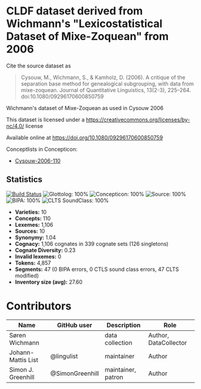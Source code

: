 # CLDF dataset derived from Wichmann's "Lexicostatistical Dataset of Mixe-Zoquean" from 2006

Cite the source dataset as

> Cysouw, M., Wichmann, S., & Kamholz, D. (2006). A critique of the separation base method for genealogical subgrouping, with data from mixe-zoquean. Journal of Quantitative Linguistics, 13(2-3), 225–264. doi:10.1080/09296170600850759


Wichmann's dataset of Mixe-Zoquean as used in Cysouw 2006

This dataset is licensed under a https://creativecommons.org/licenses/by-nc/4.0/ license

Available online at https://doi.org/10.1080/09296170600850759


Conceptlists in Concepticon:
- [Cysouw-2006-110](https://concepticon.clld.org/contributions/Cysouw-2006-110)
## Statistics


[![Build Status](https://travis-ci.org/lexibank/wichmannmixezoquean.svg?branch=master)](https://travis-ci.org/lexibank/wichmannmixezoquean)
![Glottolog: 100%](https://img.shields.io/badge/Glottolog-100%25-brightgreen.svg "Glottolog: 100%")
![Concepticon: 100%](https://img.shields.io/badge/Concepticon-100%25-brightgreen.svg "Concepticon: 100%")
![Source: 100%](https://img.shields.io/badge/Source-100%25-brightgreen.svg "Source: 100%")
![BIPA: 100%](https://img.shields.io/badge/BIPA-100%25-brightgreen.svg "BIPA: 100%")
![CLTS SoundClass: 100%](https://img.shields.io/badge/CLTS%20SoundClass-100%25-brightgreen.svg "CLTS SoundClass: 100%")

- **Varieties:** 10
- **Concepts:** 110
- **Lexemes:** 1,106
- **Sources:** 10
- **Synonymy:** 1.04
- **Cognacy:** 1,106 cognates in 339 cognate sets (126 singletons)
- **Cognate Diversity:** 0.23
- **Invalid lexemes:** 0
- **Tokens:** 4,857
- **Segments:** 47 (0 BIPA errors, 0 CTLS sound class errors, 47 CLTS modified)
- **Inventory size (avg):** 27.60

# Contributors

Name | GitHub user | Description | Role
--- | --- | --- | ---
Søren Wichmann | | data collection | Author, DataCollector
Johann-Mattis List | @lingulist | maintainer | Author
Simon J. Greenhill | @SimonGreenhill | maintainer, patron | Author


